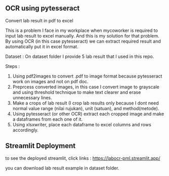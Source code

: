 ## OCR using pytesseract

Convert lab result in pdf to excel

This is a problem I face in my workplace when mycoworker is required to input lab result to excel manually. And this is my solution for that problem. By using OCR (in this case pytesseract) we can extract required result and automatically put it in excel format.

Dataset : On dataset folder I provide 5 lab result that I used in this repo.

Steps :

1. Using pdf2images to convert .pdf to image format because pytesseract work on images and not on pdf doc.
2. Preprcess converted images, in this case I convert image to grayscale and using threshold technique to make text clearer and erase unnecessary lines.
3. Make a crops of lab result (I crop lab results only because I dont need normal value range (nilai rujukan), unit (satuan), and method(metode).
4. Using pytesseract (or other OCR) extract each cropped image and make a dataframes from each one of it.
5. Using xlsxwriter, place each dataframe to excel columns and rows accordingly.

## Streamlit Deployment

to see the deployed streamlit, click links :
https://labocr-pml.streamlit.app/

you can download lab result example in dataset folder.
